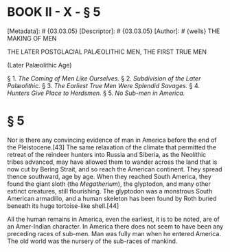 # BOOK II - X - § 5
[Metadata]: # {03.03.05}
[Descriptor]: # {03.03.05}
[Author]: # {wells}
THE MAKING OF MEN

THE LATER POSTGLACIAL PALÆOLITHIC MEN, THE FIRST TRUE MEN

(Later Palæolithic Age)

§ 1. _The Coming of Men Like Ourselves._ § 2. _Subdivision of the
Later Palæolithic._ § 3. _The Earliest True Men Were Splendid      Savages._ §
4. _Hunters Give Place to Herdsmen._ § 5. _No Sub-men      in America._

# § 5
Nor is there any convincing evidence of man in America before the end of the
Pleistocene.[43] The same relaxation of the climate that permitted the retreat
of the reindeer hunters into Russia and Siberia, as the Neolithic tribes
advanced, may have allowed them to wander across the land that is now cut by
Bering Strait, and so reach the American continent. They spread thence
southward, age by age. When they reached South America, they found the giant
sloth (the _Megatherium_), the glyptodon, and many other extinct creatures,
still flourishing. The glyptodon was a monstrous South American armadillo, and
a human skeleton has been found by Roth buried beneath its huge tortoise-like
shell.[44]

All the human remains in America, even the earliest, it is to be noted, are of
an Amer-Indian character. In America there does not seem to have been any
preceding races of sub-men. Man was fully man when he entered America. The old
world was the nursery of the sub-races of mankind.

